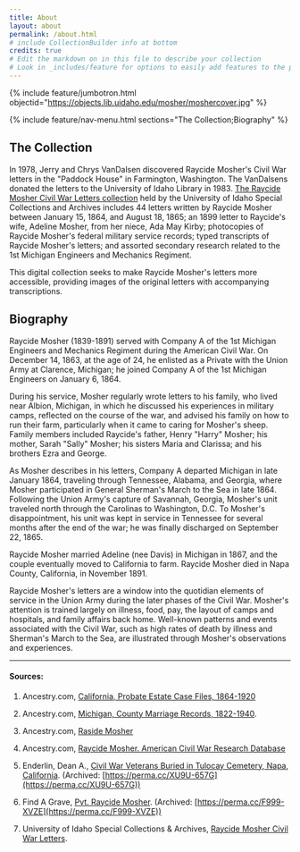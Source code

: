 ```yaml
---
title: About
layout: about
permalink: /about.html
# include CollectionBuilder info at bottom
credits: true
# Edit the markdown on in this file to describe your collection
# Look in _includes/feature for options to easily add features to the page
---
```


{% include feature/jumbotron.html objectid="https://objects.lib.uidaho.edu/mosher/moshercover.jpg" %} 

{% include feature/nav-menu.html sections="The Collection;Biography" %}

## The Collection

In 1978, Jerry and Chrys VanDalsen discovered Raycide Mosher's Civil War letters in the "Paddock House" in Farmington, Washington. The VanDalsens donated the letters to the University of Idaho Library in 1983. [The Raycide Mosher Civil War Letters collection](https://archiveswest.orbiscascade.org/ark:80444/xv56094) held by the University of Idaho Special Collections and Archives includes 44 letters written by Raycide Mosher between January 15, 1864, and August 18, 1865; an 1899 letter to Raycide's wife, Adeline Mosher, from her niece, Ada May Kirby; photocopies of Raycide Mosher's federal military service records; typed transcripts of Raycide Mosher's letters; and assorted secondary research related to the 1st Michigan Engineers and Mechanics Regiment. 

This digital collection seeks to make Raycide Mosher's letters more accessible, providing images of the original letters with accompanying transcriptions.

## Biography

Raycide Mosher (1839-1891) served with Company A of the 1st Michigan Engineers and Mechanics Regiment during the American Civil War. On December 14, 1863, at the age of 24, he enlisted as a Private with the Union Army at Clarence, Michigan; he joined Company A of the 1st Michigan Engineers on January 6, 1864. 

During his service, Mosher regularly wrote letters to his family, who lived near Albion, Michigan, in which he discussed his experiences in military camps, reflected on the course of the war, and advised his family on how to run their farm, particularly when it came to caring for Mosher's sheep. Family members included Raycide's father, Henry "Harry" Mosher; his mother, Sarah "Sally" Mosher; his sisters Maria and Clarissa; and his brothers Ezra and George. 

As Mosher describes in his letters, Company A departed Michigan in late January 1864, traveling through Tennessee, Alabama, and Georgia, where Mosher participated in General Sherman's March to the Sea in late 1864. Following the Union Army's capture of Savannah, Georgia, Mosher's unit traveled north through the Carolinas to Washington, D.C. To Mosher's disappointment, his unit was kept in service in Tennessee for several months after the end of the war; he was finally discharged on September 22, 1865. 

Raycide Mosher married Adeline (nee Davis) in Michigan in 1867, and the couple eventually moved to California to farm. Raycide Mosher died in Napa County, California, in November 1891.

Raycide Mosher's letters are a window into the quotidian elements of service in the Union Army during the later phases of the Civil War. Mosher's attention is trained largely on illness, food, pay, the layout of camps and hospitals, and family affairs back home. Well-known patterns and events associated with the Civil War, such as high rates of death by illness and Sherman's March to the Sea, are illustrated through Mosher's observations and experiences.  

___

#### Sources:

1. Ancestry.com, [California, Probate Estate Case Files, 1864-1920](https://www.ancestry.com/search/collections/8639/records/5083376)

2. Ancestry.com, [Michigan, County Marriage Records, 1822-1940](https://www.ancestry.com/search/collections/61374/records/370506). 

3. Ancestry.com, [Raside Mosher](https://www.ancestry.com/search/collections/6742/records/14643319)

4. Ancestry.com, [Raycide Mosher. American Civil War Research Database](https://www.ancestry.com/search/collections/1555/records/1512617)

5. Enderlin, Dean A., [Civil War Veterans Buried in Tulocay Cemetery, Napa, California](https://freepages.rootsweb.com/~enderlin/history/cw/napa/tulocay-cwburials.html). (Archived: [https://perma.cc/XU9U-657G](https://perma.cc/XU9U-657G))

6. Find A Grave, [Pvt. Raycide Mosher](https://www.findagrave.com/memorial/18000086/raycide-mosher). (Archived: [https://perma.cc/F999-XVZE](https://perma.cc/F999-XVZE))

7. University of Idaho Special Collections & Archives, [Raycide Mosher Civil War Letters](https://archiveswest.orbiscascade.org/ark:80444/xv56094). 
